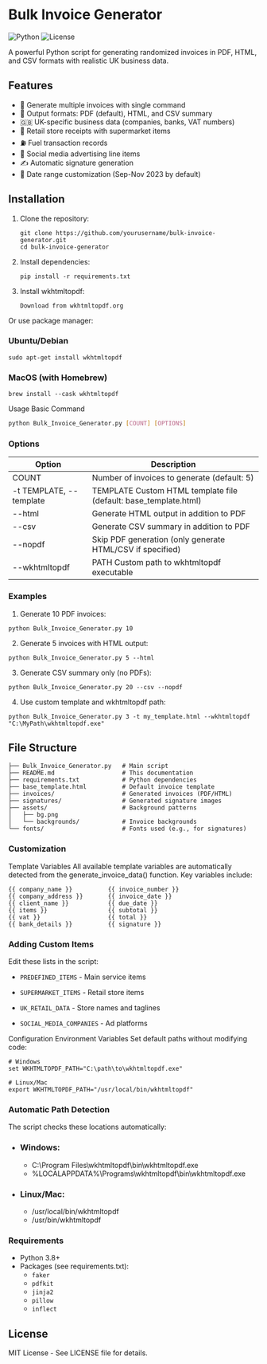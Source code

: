 # Bulk Invoice Generator

![Python](https://img.shields.io/badge/python-3.8+-blue.svg)
![License](https://img.shields.io/badge/license-MIT-green.svg)

A powerful Python script for generating randomized invoices in PDF, HTML, and CSV formats with realistic UK business data.

## Features

- 🚀 Generate multiple invoices with single command
- 📄 Output formats: PDF (default), HTML, and CSV summary
- 🇬🇧 UK-specific business data (companies, banks, VAT numbers)
- 🛒 Retail store receipts with supermarket items
- ⛽ Fuel transaction records
- 📱 Social media advertising line items
- ✍️ Automatic signature generation
- 📅 Date range customization (Sep-Nov 2023 by default)

## Installation

1. Clone the repository:
   ```
   git clone https://github.com/yourusername/bulk-invoice-generator.git
   cd bulk-invoice-generator
2. Install dependencies:
    ```
    pip install -r requirements.txt
3. Install wkhtmltopdf:
    ```
    Download from wkhtmltopdf.org
Or use package manager:
### Ubuntu/Debian
```
sudo apt-get install wkhtmltopdf
```
### MacOS (with Homebrew)
```
brew install --cask wkhtmltopdf
```

Usage
Basic Command
```bash
python Bulk_Invoice_Generator.py [COUNT] [OPTIONS]
```
### Options
	
| Option  | Description |
|---------|-------------|
|COUNT	| Number of invoices to generate (default: 5)|
|-t TEMPLATE, --template | TEMPLATE	Custom HTML template file (default: base_template.html)|
|--html	| Generate HTML output in addition to PDF|
|--csv	| Generate CSV summary in addition to PDF|
|--nopdf	| Skip PDF generation (only generate HTML/CSV if specified)|
|--wkhtmltopdf | PATH	Custom path to wkhtmltopdf executable|

### Examples
1. Generate 10 PDF invoices:
```
python Bulk_Invoice_Generator.py 10
```
2. Generate 5 invoices with HTML output:
```
python Bulk_Invoice_Generator.py 5 --html
```
3. Generate CSV summary only (no PDFs):

```
python Bulk_Invoice_Generator.py 20 --csv --nopdf
```
4. Use custom template and wkhtmltopdf path:

```
python Bulk_Invoice_Generator.py 3 -t my_template.html --wkhtmltopdf "C:\MyPath\wkhtmltopdf.exe"
```
## File Structure
```
├── Bulk_Invoice_Generator.py   # Main script
├── README.md                   # This documentation
├── requirements.txt            # Python dependencies
├── base_template.html          # Default invoice template
├── invoices/                   # Generated invoices (PDF/HTML)
├── signatures/                 # Generated signature images
├── assets/                     # Background patterns
│   ├── bg.png                  
│   └── backgrounds/            # Invoice backgrounds
└── fonts/                      # Fonts used (e.g., for signatures)
```

### Customization
Template Variables
All available template variables are automatically detected from the generate_invoice_data() function. Key variables include:
```
{{ company_name }}          {{ invoice_number }}
{{ company_address }}       {{ invoice_date }}
{{ client_name }}           {{ due_date }}
{{ items }}                 {{ subtotal }}
{{ vat }}                   {{ total }}
{{ bank_details }}          {{ signature }}
```

### Adding Custom Items
Edit these lists in the script:

* `PREDEFINED_ITEMS` - Main service items

* `SUPERMARKET_ITEMS` - Retail store items

* `UK_RETAIL_DATA` - Store names and taglines

* `SOCIAL_MEDIA_COMPANIES` - Ad platforms

Configuration
Environment Variables
Set default paths without modifying code:
```
# Windows
set WKHTMLTOPDF_PATH="C:\path\to\wkhtmltopdf.exe"

# Linux/Mac
export WKHTMLTOPDF_PATH="/usr/local/bin/wkhtmltopdf"
```
### Automatic Path Detection
The script checks these locations automatically:

* ### Windows:
  * C:\Program Files\wkhtmltopdf\bin\wkhtmltopdf.exe
  * %LOCALAPPDATA%\Programs\wkhtmltopdf\bin\wkhtmltopdf.exe

* ### Linux/Mac:
  * /usr/local/bin/wkhtmltopdf
  * /usr/bin/wkhtmltopdf

### Requirements
* Python 3.8+
* Packages (see requirements.txt):
  * `faker`
  * `pdfkit`
  * `jinja2`
  * `pillow`
  * `inflect`
  
## License
MIT License - See LICENSE file for details.